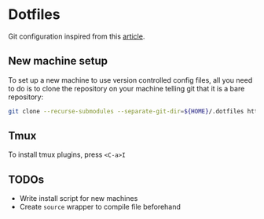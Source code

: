# Dotfiles

Git configuration inspired from this [article](https://www.anand-iyer.com/blog/2018/a-simpler-way-to-manage-your-dotfiles.html).

## New machine setup

To set up a new machine to use version controlled config files, all you need to do is to clone the repository on your machine telling git that it is a bare repository:

```bash
git clone --recurse-submodules --separate-git-dir=${HOME}/.dotfiles https://github.com/TheCrabilia/.dotfiles ${HOME}
```

## Tmux

To install tmux plugins, press `<C-a>I`

## TODOs

- Write install script for new machines
- Create `source` wrapper to compile file beforehand

